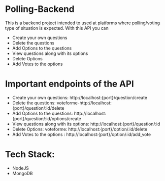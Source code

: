 # Polling-Backend

This is a backend project intended to used at platforms where polling/voting type of situation is expected. With this API you can
- Create your own questions
- Delete the questions
- Add Options to the questions
- View questions along with its options
- Delete Options
- Add Votes to the options

# Important endpoints of the API
- Create your own questions: http://localhost:{port}/question/create
- Delete the questions: voteforme-http://localhost:{port}/question/:id/delete
- Add Options to the questions: http://localhost:{port}/question/:id/options/create
- View questions along with its options: http://localhost:{port}/question/:id
- Delete Options: voteforme: http://localhost:{port}/option/:id/delete
- Add Votes to the options : http://localhost:{port}/option/:id/add_vote


# Tech Stack:
- NodeJS
- MongoDB
